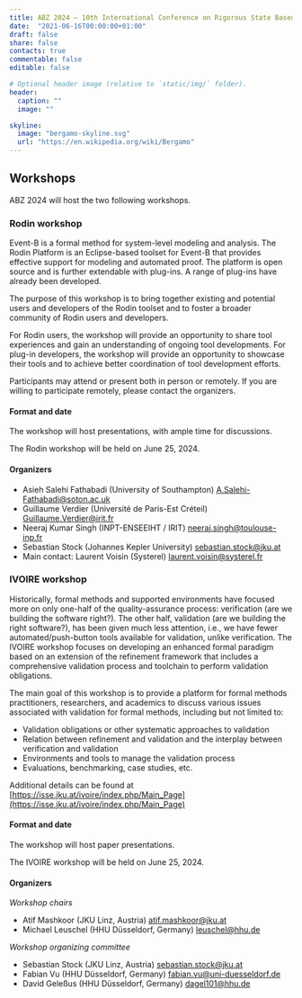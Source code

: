 ```yaml
---
title: ABZ 2024 – 10th International Conference on Rigorous State Based Methods
date:  "2021-06-16T00:00:00+01:00"
draft: false
share: false
contacts: true
commentable: false
editable: false

# Optional header image (relative to `static/img/` folder).
header:
  caption: ""
  image: ""

skyline: 
  image: "bergamo-skyline.svg"
  url: "https://en.wikipedia.org/wiki/Bergamo"
---
```

## Workshops

ABZ 2024 will host the two following workshops.

### Rodin workshop

Event-B is a formal method for system-level modeling and analysis. The Rodin Platform is an Eclipse-based toolset for Event-B that provides effective support for modeling and automated proof. The platform is open source and is further extendable with plug-ins. A range of plug-ins have already been developed.

The purpose of this workshop is to bring together existing and potential users and developers of the Rodin toolset and to foster a broader community of Rodin users and developers.

For Rodin users, the workshop will provide an opportunity to share tool experiences and gain an understanding of ongoing tool developments. For plug-in developers, the workshop will provide an opportunity to showcase their tools and to achieve better coordination of tool development efforts. 

Participants may attend or present both in person or remotely. 
If you are willing to participate remotely, please contact the organizers.

#### Format and date

The workshop will host presentations, with ample time for discussions.

The Rodin workshop will be held on June 25, 2024.

#### Organizers

- Asieh Salehi Fathabadi (University of Southampton) <A.Salehi-Fathabadi@soton.ac.uk>
- Guillaume Verdier (Université de Paris-Est Créteil) <Guillaume.Verdier@irit.fr>
- Neeraj Kumar Singh (INPT-ENSEEIHT / IRIT) <neeraj.singh@toulouse-inp.fr>
- Sebastian Stock (Johannes Kepler University) <sebastian.stock@jku.at>
- Main contact: Laurent Voisin (Systerel) <laurent.voisin@systerel.fr>

### IVOIRE workshop

Historically, formal methods and supported environments have focused more on only one-half of the quality-assurance process: verification (are we building the software right?). 
The other half, validation (are we building the right software?), has been given much less attention, i.e., we have fewer automated/push-button tools available for validation, unlike verification. 
The IVOIRE workshop focuses on developing an enhanced formal paradigm based on an extension of the refinement framework that includes a comprehensive validation process and toolchain to perform validation obligations. 

The main goal of this workshop is to provide a platform for formal methods practitioners, researchers, and academics to discuss various issues associated with validation for formal methods, including but not limited to:
- Validation obligations or other systematic approaches to validation
- Relation between refinement and validation and the interplay between verification and validation
- Environments and tools to manage the validation process
- Evaluations, benchmarking, case studies, etc.

Additional details can be found at [https://isse.jku.at/ivoire/index.php/Main_Page](https://isse.jku.at/ivoire/index.php/Main_Page)

#### Format and date

The workshop will host paper presentations.

The IVOIRE workshop will be held on June 25, 2024.

#### Organizers

*Workshop chairs*

- Atif Mashkoor (JKU Linz, Austria) <atif.mashkoor@jku.at>
- Michael Leuschel (HHU Düsseldorf, Germany) <leuschel@hhu.de>

*Workshop organizing committee*

- Sebastian Stock (JKU Linz, Austria) <sebastian.stock@jku.at>
- Fabian Vu (HHU Düsseldorf, Germany) <fabian.vu@uni-duesseldorf.de>
- David Geleßus (HHU Düsseldorf, Germany) <dagel101@hhu.de>
